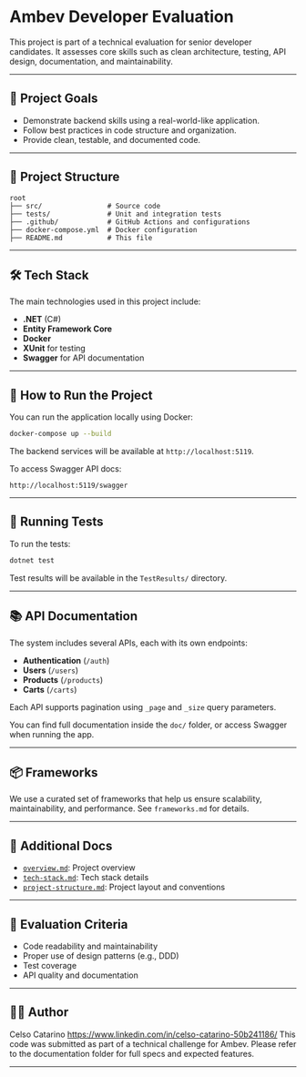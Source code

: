 
# Ambev Developer Evaluation

This project is part of a technical evaluation for senior developer candidates. It assesses core skills such as clean architecture, testing, API design, documentation, and maintainability.

---

## 📌 Project Goals

- Demonstrate backend skills using a real-world-like application.
- Follow best practices in code structure and organization.
- Provide clean, testable, and documented code.

---

## 📂 Project Structure

```
root
├── src/                # Source code
├── tests/              # Unit and integration tests
├── .github/            # GitHub Actions and configurations
├── docker-compose.yml  # Docker configuration
├── README.md           # This file
```

---

## 🛠️ Tech Stack

The main technologies used in this project include:

- **.NET** (C#)
- **Entity Framework Core**
- **Docker**
- **XUnit** for testing
- **Swagger** for API documentation

---

## 🚀 How to Run the Project

You can run the application locally using Docker:

```bash
docker-compose up --build
```

The backend services will be available at `http://localhost:5119`.

To access Swagger API docs:

```
http://localhost:5119/swagger
```

---

## 🧪 Running Tests

To run the tests:

```bash
dotnet test
```

Test results will be available in the `TestResults/` directory.

---

## 📚 API Documentation

The system includes several APIs, each with its own endpoints:

- **Authentication** (`/auth`)
- **Users** (`/users`)
- **Products** (`/products`)
- **Carts** (`/carts`)

Each API supports pagination using `_page` and `_size` query parameters.

You can find full documentation inside the `doc/` folder, or access Swagger when running the app.

---

## 📦 Frameworks

We use a curated set of frameworks that help us ensure scalability, maintainability, and performance. See `frameworks.md` for details.

---

## 📁 Additional Docs

- [`overview.md`](./.doc/overview.md): Project overview
- [`tech-stack.md`](./.doc/tech-stack.md): Tech stack details
- [`project-structure.md`](./.doc/project-structure.md): Project layout and conventions

---

## 📌 Evaluation Criteria

- Code readability and maintainability
- Proper use of design patterns (e.g., DDD)
- Test coverage
- API quality and documentation

---

## 🧑‍💻 Author
Celso Catarino
https://www.linkedin.com/in/celso-catarino-50b241186/
This code was submitted as part of a technical challenge for Ambev. Please refer to the documentation folder for full specs and expected features.

---
